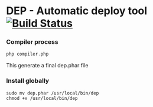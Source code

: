 # DEP - Automatic deploy tool  [![Build Status](https://travis-ci.org/juanber84/dep.svg?branch=master)](https://travis-ci.org/juanber84/dep)

### Compiler process

```php
php compiler.php
```

This generate a final dep.phar file

### Install globally

```
sudo mv dep.phar /usr/local/bin/dep
chmod +x /usr/local/bin/dep
```
